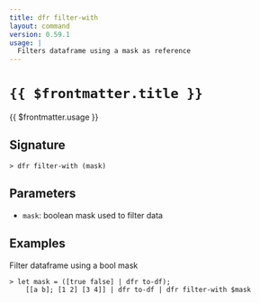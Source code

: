 ```yaml
---
title: dfr filter-with
layout: command
version: 0.59.1
usage: |
  Filters dataframe using a mask as reference
---
```


# `{{ $frontmatter.title }}`

<div style='white-space: pre-wrap;'>{{ $frontmatter.usage }}</div>

## Signature

`> dfr filter-with (mask)`

## Parameters

- `mask`: boolean mask used to filter data

## Examples

Filter dataframe using a bool mask

```shell
> let mask = ([true false] | dfr to-df);
    [[a b]; [1 2] [3 4]] | dfr to-df | dfr filter-with $mask
```
